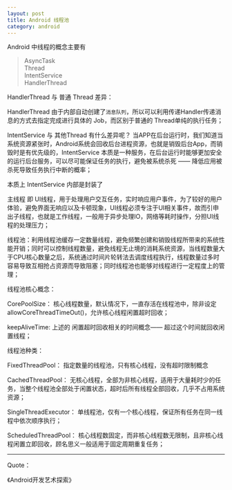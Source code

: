 ```yaml
---
layout: post
title: Android 线程池
category: android
---
```



Android 中线程的概念主要有

> AsyncTask                  
> Thread                
> IntentService        
> HandlerThread            




HandlerThread 与 普通 Thread 差异：

HandlerThread 由于内部自动创建了`消息队列`，所以可以利用传递Handler传递消息的方式去指定完成进行具体的 Job，而区别于普通的 Thread单纯的执行任务；

IntentService 与 其他Thread 有什么差异呢？ 当APP在后台运行时，我们知道当系统资源紧张时，Android系统会回收后台进程资源，也就是销毁后台App，而销毁时是有优先级的，IntentService 本质是一种服务，在后台运行时能够更加安全的运行后台服务，可以尽可能保证任务的执行，避免被系统杀死 —— 降低应用被杀死导致任务执行中断的概率；

本质上 IntentService 内部是封装了



主线程 即 UI线程，用于处理用户交互任务，实时响应用户事件，为了较好的用户体验，避免界面无响应以及卡顿现象，UI线程必须专注于UI相关事件，故而引申出子线程，也就是工作线程，一般用于异步处理IO，网络等耗时操作，分担UI线程的处理压力；


线程池：利用线程池缓存一定数量线程，避免频繁创建和销毁线程所带来的系统性能开销；同时可以控制线程数量，避免线程无止境的消耗系统资源，当线程数量大于CPU核心数量之后，系统通过时间片轮转法去调度线程执行，线程数量过多时容易导致互相抢占资源而导致阻塞；同时线程池也能够对线程进行一定程度上的管理；


线程池核心概念：

CorePoolSize： 核心线程数量，默认情况下，一直存活在线程池中，除非设定 allowCoreThreadTimeOut()，允许核心线程闲置超时回收；

keepAliveTime: 上述的 闲置超时回收相关的时间概念—— 超过这个时间就回收闲置线程；


线程池种类：

FixedThreadPool： 指定数量的线程池，只有核心线程，没有超时限制概念

CachedThreadPool： 无核心线程，全部为非核心线程，适用于大量耗时少的任务，当整个线程池全部处于闲置状态，超时后所有线程全部回收，几乎不占用系统资源；

SingleThreadExecutor： 单线程池，仅有一个核心线程，保证所有任务在同一线程中依次顺序执行；

ScheduledThreadPool： 核心线程数固定，而非核心线程数无限制，且非核心线程闲置立即回收，顾名思义一般适用于固定周期重复任务；

---

Quote：


《Android开发艺术探索》
